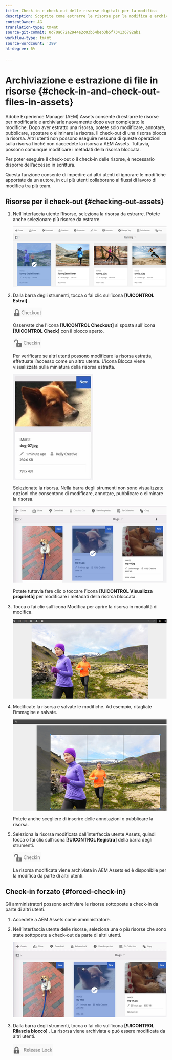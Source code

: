 ```yaml
---
title: Check-in e check-out delle risorse digitali per la modifica
description: Scoprite come estrarre le risorse per la modifica e archiviarle nuovamente al termine delle modifiche.
contentOwner: AG
translation-type: tm+mt
source-git-commit: 0d70a672a2944e2c03b54beb3b5f734136792ab1
workflow-type: tm+mt
source-wordcount: '399'
ht-degree: 6%

---
```



# Archiviazione e estrazione di file in risorse {#check-in-and-check-out-files-in-assets}

Adobe Experience Manager (AEM) Assets consente di estrarre le risorse per modificarle e archiviarle nuovamente dopo aver completato le modifiche. Dopo aver estratto una risorsa, potete solo modificare, annotare, pubblicare, spostare o eliminare la risorsa. Il check-out di una risorsa blocca la risorsa. Altri utenti non possono eseguire nessuna di queste operazioni sulla risorsa finché non riaccedete la risorsa a  AEM Assets. Tuttavia, possono comunque modificare i metadati della risorsa bloccata.

Per poter eseguire il check-out o il check-in delle risorse, è necessario disporre dell’accesso in scrittura.

Questa funzione consente di impedire ad altri utenti di ignorare le modifiche apportate da un autore, in cui più utenti collaborano ai flussi di lavoro di modifica tra più team.

## Risorse per il check-out {#checking-out-assets}

1. Nell’interfaccia utente Risorse, seleziona la risorsa da estrarre. Potete anche selezionare più risorse da estrarre.

   ![chlimage_1-468](assets/chlimage_1-468.png)

1. Dalla barra degli strumenti, tocca o fai clic sull’icona **[!UICONTROL Estrai]** .

   ![chlimage_1-469](assets/chlimage_1-469.png)

   Osservate che l&#39;icona **[!UICONTROL Checkout]** si sposta sull&#39;icona **[!UICONTROL Check]** con il blocco aperto.

   ![chlimage_1-470](assets/chlimage_1-470.png)

   Per verificare se altri utenti possono modificare la risorsa estratta, effettuate l’accesso come un altro utente. L’icona Blocca viene visualizzata sulla miniatura della risorsa estratta.

   ![chlimage_1-471](assets/chlimage_1-471.png)

   Selezionate la risorsa. Nella barra degli strumenti non sono visualizzate opzioni che consentono di modificare, annotare, pubblicare o eliminare la risorsa.

   ![chlimage_1-472](assets/chlimage_1-472.png)

   Potete tuttavia fare clic o toccare l’icona **[!UICONTROL Visualizza proprietà]** per modificare i metadati della risorsa bloccata.

1. Tocca o fai clic sull’icona Modifica per aprire la risorsa in modalità di modifica.

   ![chlimage_1-473](assets/chlimage_1-473.png)

1. Modificate la risorsa e salvate le modifiche. Ad esempio, ritagliate l’immagine e salvate.

   ![chlimage_1-474](assets/chlimage_1-474.png)

   Potete anche scegliere di inserire delle annotazioni o pubblicare la risorsa.

1. Seleziona la risorsa modificata dall’interfaccia utente Assets, quindi tocca o fai clic sull’icona **[!UICONTROL Registra]** della barra degli strumenti.

   ![chlimage_1-475](assets/chlimage_1-475.png)

   La risorsa modificata viene archiviata in  AEM Assets ed è disponibile per la modifica da parte di altri utenti.

## Check-in forzato {#forced-check-in}

Gli amministratori possono archiviare le risorse sottoposte a check-in da parte di altri utenti.

1. Accedete a  AEM Assets come amministratore.
1. Nell’interfaccia utente delle risorse, seleziona una o più risorse che sono state sottoposte a check-out da parte di altri utenti.

   ![chlimage_1-476](assets/chlimage_1-476.png)

1. Dalla barra degli strumenti, tocca o fai clic sull’icona **[!UICONTROL Rilascia blocco]** . La risorsa viene archiviata e può essere modificata da altri utenti.

   ![chlimage_1-477](assets/chlimage_1-477.png)